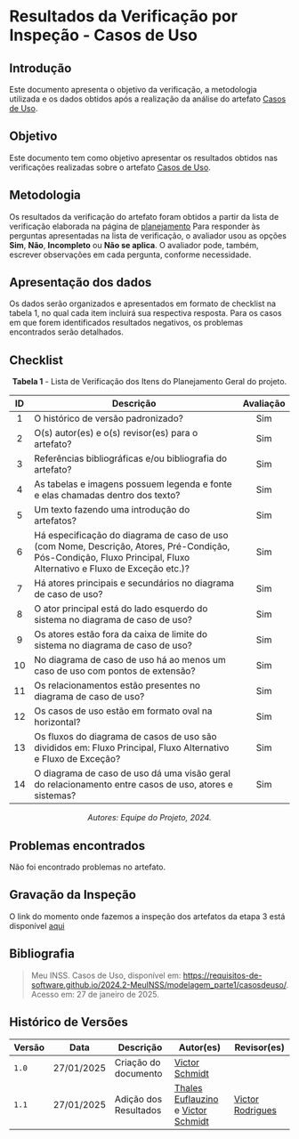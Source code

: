 # Resultados da Verificação por Inspeção - Casos de Uso

## Introdução

Este documento apresenta o objetivo da verificação, a metodologia utilizada e os dados obtidos após a realização da análise do artefato [Casos de Uso](https://requisitos-de-software.github.io/2024.2-MeuINSS/modelagem_parte1/casosdeuso/).

## Objetivo

Este documento tem como objetivo apresentar os resultados obtidos nas verificações realizadas sobre o artefato [Casos de Uso](https://requisitos-de-software.github.io/2024.2-MeuINSS/modelagem_parte1/casosdeuso/).

## Metodologia

Os resultados da verificação do artefato foram obtidos a partir da lista de verificação elaborada na página de [planejamento](../entrega3/planej2-e3.md) Para responder às perguntas apresentadas na lista de verificação, o avaliador usou as opções **Sim**, **Não**, **Incompleto** ou **Não se aplica**. O avaliador pode, também, escrever observações em cada pergunta, conforme necessidade.

## Apresentação dos dados

Os dados serão organizados e apresentados em formato de checklist na tabela 1, no qual cada item incluirá sua respectiva resposta. Para os casos em que forem identificados resultados negativos, os problemas encontrados serão detalhados.

## Checklist

<center>

**Tabela 1** - Lista de Verificação dos Itens do Planejamento Geral do projeto.

|        ID        | Descrição                                                                                                           | Avaliação  |
| :--------------: | ------------------------------------------------------------------------------------------------------------------- | :--------: | 
| 1 | O histórico de versão padronizado? | Sim |
| 2 | O(s) autor(es) e o(s) revisor(es) para o artefato? | Sim |
| 3 | Referências bibliográficas e/ou bibliografia do artefato? | Sim |
| 4 | As tabelas e imagens possuem legenda e fonte e elas chamadas dentro dos texto? | Sim |
| 5 | Um texto fazendo uma introdução do artefatos? | Sim |
| 6 | Há especificação do diagrama de caso de uso (com Nome, Descrição, Atores, Pré-Condição, Pós-Condição, Fluxo Principal, Fluxo Alternativo e Fluxo de Exceção etc.)? | Sim |
| 7 | Há atores principais e secundários no diagrama de caso de uso? | Sim |
| 8 | O ator principal está do lado esquerdo do sistema no diagrama de caso de uso? | Sim |
| 9 | Os atores estão fora da caixa de limite do sistema no diagrama de caso de uso? | Sim |
| 10 | No diagrama de caso de uso há ao menos um caso de uso com pontos de extensão? | Sim |
| 11 | Os relacionamentos estão presentes no diagrama de caso de uso? | Sim |
| 12 | Os casos de uso estão em formato oval na horizontal? | Sim |
| 13 | Os fluxos do diagrama de casos de uso são divididos em: Fluxo Principal, Fluxo Alternativo e Fluxo de Exceção? | Sim |
| 14 | O diagrama de caso de uso dá uma visão geral do relacionamento entre casos de uso, atores e sistemas? | Sim |

_Autores: Equipe do Projeto, 2024._

</center>

## Problemas encontrados

Não foi encontrado problemas no artefato.

## Gravação da Inspeção

O link do momento onde fazemos a inspeção dos artefatos da etapa 3 está disponível [aqui](https://youtu.be/Ya5oS1VJNi8?t=1891) 

## Bibliografia

> Meu INSS. Casos de Uso, disponível em: https://requisitos-de-software.github.io/2024.2-MeuINSS/modelagem_parte1/casosdeuso/. Acesso em: 27 de janeiro de 2025.

## Histórico de Versões

| Versão  | Data | Descrição | Autor(es) | Revisor(es) |
| -------- | ------ | ------ | ---------- | ---------- |
| `1.0` | 27/01/2025 | Criação do documento  | [Victor Schmidt](https://github.com/moonshinerd) |  |
| `1.1` | 27/01/2025 | Adição dos Resultados  | [Thales Euflauzino](https://github.com/thaleseuflauzino) e [Victor Schmidt](https://github.com/moonshinerd) | [Victor Rodrigues](https://github.com/ViictorHugoo) |
